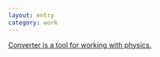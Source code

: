 ```yaml
---
layout: entry
category: work
---
```


<a href="http://converter.kgwebb.com" title="converter" target="_blank">Converter is a tool for working with physics.</a>